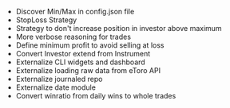 - Discover Min/Max in config.json file
- StopLoss Strategy
- Strategy to don't increase position in investor above maximum
- More verbose reasoning for trades
- Define minimum profit to avoid selling at loss
- Convert Investor extend from Instrument
- Externalize CLI widgets and dashboard
- Externalize loading raw data from eToro API
- Externalize journaled repo
- Externalize date module
- Convert winratio from daily wins to whole trades

